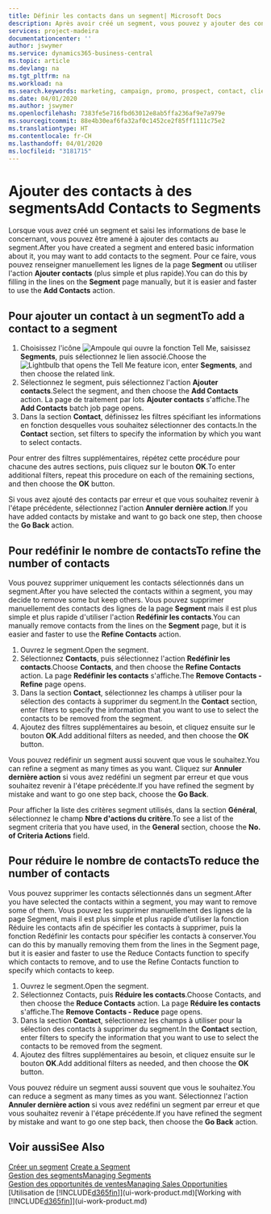 ```yaml
---
title: Définir les contacts dans un segment| Microsoft Docs
description: Après avoir créé un segment, vous pouvez y ajouter des contacts, par exemple, dans le cadre d'une campagne marketing visant des clients particuliers.
services: project-madeira
documentationcenter: ''
author: jswymer
ms.service: dynamics365-business-central
ms.topic: article
ms.devlang: na
ms.tgt_pltfrm: na
ms.workload: na
ms.search.keywords: marketing, campaign, promo, prospect, contact, client, customer
ms.date: 04/01/2020
ms.author: jswymer
ms.openlocfilehash: 7383fe5e716fbd63012e8ab5ffa236af9e7a979e
ms.sourcegitcommit: 88e4b30eaf6fa32af0c1452ce2f85ff1111c75e2
ms.translationtype: HT
ms.contentlocale: fr-CH
ms.lasthandoff: 04/01/2020
ms.locfileid: "3181715"
---
```

# <a name="add-contacts-to-segments"></a><span data-ttu-id="4b11c-103">Ajouter des contacts à des segments</span><span class="sxs-lookup"><span data-stu-id="4b11c-103">Add Contacts to Segments</span></span>
<span data-ttu-id="4b11c-104">Lorsque vous avez créé un segment et saisi les informations de base le concernant, vous pouvez être amené à ajouter des contacts au segment.</span><span class="sxs-lookup"><span data-stu-id="4b11c-104">After you have created a segment and entered basic information about it, you may want to add contacts to the segment.</span></span> <span data-ttu-id="4b11c-105">Pour ce faire, vous pouvez renseigner manuellement les lignes de la page **Segment** ou utiliser l'action **Ajouter contacts** (plus simple et plus rapide).</span><span class="sxs-lookup"><span data-stu-id="4b11c-105">You can do this by filling in the lines on the **Segment** page manually, but it is easier and faster to use the **Add Contacts** action.</span></span>

## <a name="to-add-a-contact-to-a-segment"></a><span data-ttu-id="4b11c-106">Pour ajouter un contact à un segment</span><span class="sxs-lookup"><span data-stu-id="4b11c-106">To add a contact to a segment</span></span>
1. <span data-ttu-id="4b11c-107">Choisissez l'icône ![Ampoule qui ouvre la fonction Tell Me](media/ui-search/search_small.png "Dites-moi ce que vous voulez faire"), saisissez **Segments**, puis sélectionnez le lien associé.</span><span class="sxs-lookup"><span data-stu-id="4b11c-107">Choose the ![Lightbulb that opens the Tell Me feature](media/ui-search/search_small.png "Tell me what you want to do") icon, enter **Segments**, and then choose the related link.</span></span>  
2. <span data-ttu-id="4b11c-108">Sélectionnez le segment, puis sélectionnez l'action **Ajouter contacts**.</span><span class="sxs-lookup"><span data-stu-id="4b11c-108">Select the segment, and then choose the **Add Contacts** action.</span></span> <span data-ttu-id="4b11c-109">La page de traitement par lots **Ajouter contacts** s'affiche.</span><span class="sxs-lookup"><span data-stu-id="4b11c-109">The **Add Contacts** batch job page opens.</span></span>
3. <span data-ttu-id="4b11c-110">Dans la section **Contact**, définissez les filtres spécifiant les informations en fonction desquelles vous souhaitez sélectionner des contacts.</span><span class="sxs-lookup"><span data-stu-id="4b11c-110">In the **Contact** section, set filters to specify the information by which you want to select contacts.</span></span>

<span data-ttu-id="4b11c-111">Pour entrer des filtres supplémentaires, répétez cette procédure pour chacune des autres sections, puis cliquez sur le bouton **OK**.</span><span class="sxs-lookup"><span data-stu-id="4b11c-111">To enter additional filters, repeat this procedure on each of the remaining sections, and then choose the **OK** button.</span></span>

<span data-ttu-id="4b11c-112">Si vous avez ajouté des contacts par erreur et que vous souhaitez revenir à l'étape précédente, sélectionnez l'action **Annuler dernière action**.</span><span class="sxs-lookup"><span data-stu-id="4b11c-112">If you have added contacts by mistake and want to go back one step, then choose the **Go Back** action.</span></span>

## <a name="to-refine-the-number-of-contacts"></a><span data-ttu-id="4b11c-113">Pour redéfinir le nombre de contacts</span><span class="sxs-lookup"><span data-stu-id="4b11c-113">To refine the number of contacts</span></span>
<span data-ttu-id="4b11c-114">Vous pouvez supprimer uniquement les contacts sélectionnés dans un segment.</span><span class="sxs-lookup"><span data-stu-id="4b11c-114">After you have selected the contacts within a segment, you may decide to remove some but keep others.</span></span> <span data-ttu-id="4b11c-115">Vous pouvez supprimer manuellement des contacts des lignes de la page **Segment** mais il est plus simple et plus rapide d'utiliser l'action **Redéfinir les contacts**.</span><span class="sxs-lookup"><span data-stu-id="4b11c-115">You can manually remove contacts from the lines on the **Segment** page, but it is easier and faster to use the **Refine Contacts** action.</span></span>

1. <span data-ttu-id="4b11c-116">Ouvrez le segment.</span><span class="sxs-lookup"><span data-stu-id="4b11c-116">Open the segment.</span></span>
2. <span data-ttu-id="4b11c-117">Sélectionnez **Contacts**, puis sélectionnez l'action **Redéfinir les contacts**.</span><span class="sxs-lookup"><span data-stu-id="4b11c-117">Choose **Contacts**, and then choose the **Refine Contacts** action.</span></span> <span data-ttu-id="4b11c-118">La page **Redéfinir les contacts** s'affiche.</span><span class="sxs-lookup"><span data-stu-id="4b11c-118">The **Remove Contacts - Refine** page opens.</span></span>
3. <span data-ttu-id="4b11c-119">Dans la section **Contact**, sélectionnez les champs à utiliser pour la sélection des contacts à supprimer du segment.</span><span class="sxs-lookup"><span data-stu-id="4b11c-119">In the **Contact** section, enter filters to specify the information that you want to use to select the contacts to be removed from the segment.</span></span>
4. <span data-ttu-id="4b11c-120">Ajoutez des filtres supplémentaires au besoin, et cliquez ensuite sur le bouton **OK**.</span><span class="sxs-lookup"><span data-stu-id="4b11c-120">Add additional filters as needed, and then choose the **OK** button.</span></span>

<span data-ttu-id="4b11c-121">Vous pouvez redéfinir un segment aussi souvent que vous le souhaitez.</span><span class="sxs-lookup"><span data-stu-id="4b11c-121">You can refine a segment as many times as you want.</span></span> <span data-ttu-id="4b11c-122">Cliquez sur **Annuler dernière action** si vous avez redéfini un segment par erreur et que vous souhaitez revenir à l'étape précédente.</span><span class="sxs-lookup"><span data-stu-id="4b11c-122">If you have refined the segment by mistake and want to go one step back, choose the **Go Back**.</span></span>

<span data-ttu-id="4b11c-123">Pour afficher la liste des critères segment utilisés, dans la section **Général**, sélectionnez le champ **Nbre d'actions du critère**.</span><span class="sxs-lookup"><span data-stu-id="4b11c-123">To see a list of the segment criteria that you have used, in the **General** section, choose the **No. of Criteria Actions** field.</span></span>

## <a name="to-reduce-the-number-of-contacts"></a><span data-ttu-id="4b11c-124">Pour réduire le nombre de contacts</span><span class="sxs-lookup"><span data-stu-id="4b11c-124">To reduce the number of contacts</span></span>
<span data-ttu-id="4b11c-125">Vous pouvez supprimer les contacts sélectionnés dans un segment.</span><span class="sxs-lookup"><span data-stu-id="4b11c-125">After you have selected the contacts within a segment, you may want to remove some of them.</span></span> <span data-ttu-id="4b11c-126">Vous pouvez les supprimer manuellement des lignes de la page Segment, mais il est plus simple et plus rapide d'utiliser la fonction Réduire les contacts afin de spécifier les contacts à supprimer, puis la fonction Redéfinir les contacts pour spécifier les contacts à conserver.</span><span class="sxs-lookup"><span data-stu-id="4b11c-126">You can do this by manually removing them from the lines in the Segment page, but it is easier and faster to use the Reduce Contacts function to specify which contacts to remove, and to use the Refine Contacts function to specify which contacts to keep.</span></span>

1. <span data-ttu-id="4b11c-127">Ouvrez le segment.</span><span class="sxs-lookup"><span data-stu-id="4b11c-127">Open the segment.</span></span>
2. <span data-ttu-id="4b11c-128">Sélectionnez Contacts, puis **Réduire les contacts**.</span><span class="sxs-lookup"><span data-stu-id="4b11c-128">Choose Contacts, and then choose the **Reduce Contacts** action.</span></span> <span data-ttu-id="4b11c-129">La page **Réduire les contacts** s'affiche.</span><span class="sxs-lookup"><span data-stu-id="4b11c-129">The **Remove Contacts - Reduce** page opens.</span></span>
3. <span data-ttu-id="4b11c-130">Dans la section **Contact**, sélectionnez les champs à utiliser pour la sélection des contacts à supprimer du segment.</span><span class="sxs-lookup"><span data-stu-id="4b11c-130">In the **Contact** section, enter filters to specify the information that you want to use to select the contacts to be removed from the segment.</span></span>
4. <span data-ttu-id="4b11c-131">Ajoutez des filtres supplémentaires au besoin, et cliquez ensuite sur le bouton **OK**.</span><span class="sxs-lookup"><span data-stu-id="4b11c-131">Add additional filters as needed, and then choose the **OK** button.</span></span>

<span data-ttu-id="4b11c-132">Vous pouvez réduire un segment aussi souvent que vous le souhaitez.</span><span class="sxs-lookup"><span data-stu-id="4b11c-132">You can reduce a segment as many times as you want.</span></span> <span data-ttu-id="4b11c-133">Sélectionnez l'action **Annuler dernière action** si vous avez redéfini un segment par erreur et que vous souhaitez revenir à l'étape précédente.</span><span class="sxs-lookup"><span data-stu-id="4b11c-133">If you have refined the segment by mistake and want to go one step back, then choose the **Go Back** action.</span></span>

## <a name="see-also"></a><span data-ttu-id="4b11c-134">Voir aussi</span><span class="sxs-lookup"><span data-stu-id="4b11c-134">See Also</span></span>
<span data-ttu-id="4b11c-135">[Créer un segment](marketing-how-create-segment.md) </span><span class="sxs-lookup"><span data-stu-id="4b11c-135">[Create a Segment](marketing-how-create-segment.md) </span></span>  
[<span data-ttu-id="4b11c-136">Gestion des segments</span><span class="sxs-lookup"><span data-stu-id="4b11c-136">Managing Segments</span></span>](marketing-segments.md)  
[<span data-ttu-id="4b11c-137">Gestion des opportunités de ventes</span><span class="sxs-lookup"><span data-stu-id="4b11c-137">Managing Sales Opportunities</span></span>](marketing-manage-sales-opportunities.md)  
<span data-ttu-id="4b11c-138">[Utilisation de [!INCLUDE[d365fin](includes/d365fin_md.md)]](ui-work-product.md)</span><span class="sxs-lookup"><span data-stu-id="4b11c-138">[Working with [!INCLUDE[d365fin](includes/d365fin_md.md)]](ui-work-product.md)</span></span>  
